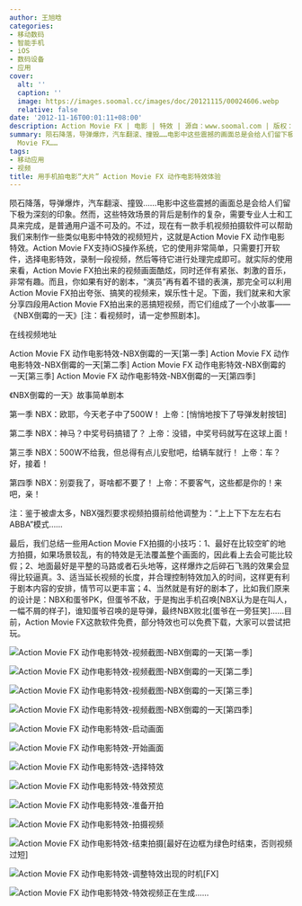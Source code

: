 ```yaml
---
author: 王旭晗
categories:
- 移动数码
- 智能手机
- iOS
- 数码设备
- 应用
cover:
  alt: ''
  caption: ''
  image: https://images.soomal.cc/images/doc/20121115/00024606.webp
  relative: false
date: '2012-11-16T00:01:11+08:00'
description: Action Movie FX | 电影 | 特效 | 源自：www.soomal.com | 版权：原创 |  平均/总评分：09.27/1177
summary: 陨石降落，导弹爆炸，汽车翻滚、撞毁……电影中这些震撼的画面总是会给人们留下极为深刻的印象。然而，这些特效场景的背后是制作的复杂，需要专业人士和工具来完成，是普通用户遥不可及的。不过，现在有一款手机视频拍摄软件可以帮助我们来制作一些类似电影中特效的视频短片，这就是Action
  Movie FX……
tags:
- 移动应用
- 视频
title: 用手机拍电影“大片” Action Movie FX 动作电影特效体验
---
```


陨石降落，导弹爆炸，汽车翻滚、撞毁……电影中这些震撼的画面总是会给人们留下极为深刻的印象。然而，这些特效场景的背后是制作的复杂，需要专业人士和工具来完成，是普通用户遥不可及的。不过，现在有一款手机视频拍摄软件可以帮助我们来制作一些类似电影中特效的视频短片，这就是Action Movie FX 动作电影特效。Action Movie FX支持iOS操作系统，它的使用非常简单，只需要打开软件，选择电影特效，录制一段视频，然后等待它进行处理完成即可。就实际的使用来看，Action Movie FX拍出来的视频画面酷炫，同时还伴有紧张、刺激的音乐，非常有趣。而且，你如果有好的剧本，“演员”再有着不错的表演，那完全可以利用Action Movie FX拍出夸张、搞笑的视频来，娱乐性十足。下面，我们就来和大家分享四段用Action Movie FX拍出来的恶搞短视频，而它们组成了一个小故事――《NBX倒霉的一天》[注：看视频时，请一定参照剧本]。



在线视频地址



Action Movie FX 动作电影特效-NBX倒霉的一天[第一季]
Action Movie FX 动作电影特效-NBX倒霉的一天[第二季]
Action Movie FX 动作电影特效-NBX倒霉的一天[第三季]
Action Movie FX 动作电影特效-NBX倒霉的一天[第四季]



《NBX倒霉的一天》故事简单剧本



第一季
NBX：欧耶，今天老子中了500W！
上帝：[悄悄地按下了导弹发射按钮]

第二季
NBX：神马？中奖号码搞错了？
上帝：没错，中奖号码就写在这球上面！

第三季
NBX：500W不给我，但总得有点儿安慰吧，给辆车就行！
上帝：车？好，接着！

第四季
NBX：别耍我了，哥啥都不要了！
上帝：不要客气，这些都是你的！来吧，亲！

注：鉴于被虐太多，NBX强烈要求视频拍摄前给他调整为：“上上下下左左右右ABBA”模式……



最后，我们总结一些用Action Movie FX拍摄的小技巧：1、最好在比较空旷的地方拍摄，如果场景较乱，有的特效是无法覆盖整个画面的，因此看上去会可能比较假；2、地面最好是平整的马路或者石头地等，这样爆炸之后碎石飞溅的效果会显得比较逼真。3、适当延长视频的长度，并合理控制特效加入的时间，这样更有利于剧本内容的安排，情节可以更丰富；4、当然就是有好的剧本了，比如我们原来的设计是：NBX和蛋爷PK，但蛋爷不敌，于是掏出手机召唤[NBX认为是在叫人，一幅不屑的样子]，谁知蛋爷召唤的是导弹，最终NBX败北[蛋爷在一旁狂笑]……目前，Action Movie FX这款软件免费，部分特效也可以免费下载，大家可以尝试把玩。



![Action Movie FX 动作电影特效-视频截图-NBX倒霉的一天[第一季]](https://images.soomal.cc/images/doc/20121115/00024600.webp)



![Action Movie FX 动作电影特效-视频截图-NBX倒霉的一天[第二季]](https://images.soomal.cc/images/doc/20121115/00024601.webp)



![Action Movie FX 动作电影特效-视频截图-NBX倒霉的一天[第三季]](https://images.soomal.cc/images/doc/20121115/00024602.webp)



![Action Movie FX 动作电影特效-视频截图-NBX倒霉的一天[第四季]](https://images.soomal.cc/images/doc/20121115/00024603.webp)



![Action Movie FX 动作电影特效-启动画面](https://images.soomal.cc/images/doc/20121115/00024591.webp)



![Action Movie FX 动作电影特效-开始画面](https://images.soomal.cc/images/doc/20121115/00024592.webp)



![Action Movie FX 动作电影特效-选择特效](https://images.soomal.cc/images/doc/20121115/00024593.webp)



![Action Movie FX 动作电影特效-特效预览](https://images.soomal.cc/images/doc/20121115/00024594.webp)



![Action Movie FX 动作电影特效-准备开拍](https://images.soomal.cc/images/doc/20121115/00024595.webp)



![Action Movie FX 动作电影特效-拍摄视频](https://images.soomal.cc/images/doc/20121115/00024596.webp)



![Action Movie FX 动作电影特效-结束拍摄[最好在边框为绿色时结束，否则视频过短]](https://images.soomal.cc/images/doc/20121115/00024597.webp)



![Action Movie FX 动作电影特效-调整特效出现的时机[FX]](https://images.soomal.cc/images/doc/20121115/00024598.webp)



![Action Movie FX 动作电影特效-特效视频正在生成……](https://images.soomal.cc/images/doc/20121115/00024599.webp)